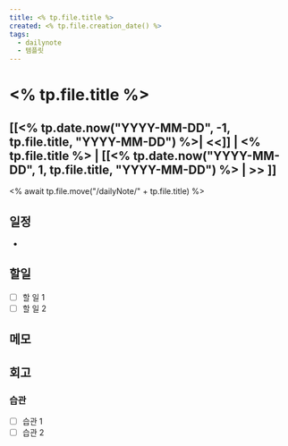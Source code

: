 ```yaml
---
title: <% tp.file.title %>
created: <% tp.file.creation_date() %>
tags:
  - dailynote
  - 템플릿
---
```

# <% tp.file.title %>
## [[<% tp.date.now("YYYY-MM-DD", -1, tp.file.title, "YYYY-MM-DD") %>| <<]] | <% tp.file.title %> | [[<% tp.date.now("YYYY-MM-DD", 1, tp.file.title, "YYYY-MM-DD") %> | >> ]]
<% await tp.file.move("/dailyNote/" + tp.file.title) %>
## 일정
- 

## 할일
- [ ] 할 일 1
- [ ] 할 일 2

## 메모


## 회고
### 습관
- [ ] 습관 1
- [ ] 습관 2
